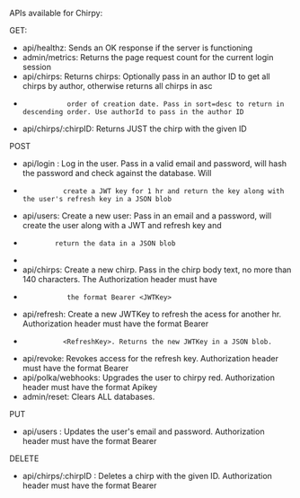 APIs available for Chirpy:

GET:

- api/healthz: Sends an OK response if the server is functioning
- admin/metrics: Returns the page request count for the current login session
- api/chirps: Returns chirps: Optionally pass in an author ID to get all chirps by author, otherwise returns all chirps in asc
-                order of creation date. Pass in sort=desc to return in descending order. Use authorId to pass in the author ID
- api/chirps/:chirpID: Returns JUST the chirp with the given ID

POST

- api/login : Log in the user. Pass in a valid email and password, will hash the password and check against the database. Will
-               create a JWT key for 1 hr and return the key along with the user's refresh key in a JSON blob
- api/users: Create a new user: Pass in an email and a password, will create the user along with a JWT and refresh key and
-             return the data in a JSON blob
-
- api/chirps: Create a new chirp. Pass in the chirp body text, no more than 140 characters. The Authorization header must have
-                the format Bearer <JWTKey>
- api/refresh: Create a new JWTKey to refresh the acess for another hr. Authorization header must have the format Bearer
-               <RefreshKey>. Returns the new JWTKey in a JSON blob.
- api/revoke: Revokes access for the refresh key. Authorization header must have the format Bearer <RefreshKey>
- api/polka/webhooks: Upgrades the user to chirpy red. Authorization header must have the format Apikey <PolkaKey>
- admin/reset: Clears ALL databases.

PUT

- api/users : Updates the user's email and password. Authorization header must have the format Bearer <RefreshKey>

DELETE

- api/chirps/:chirpID : Deletes a chirp with the given ID. Authorization header must have the format Bearer <RefreshKey>
